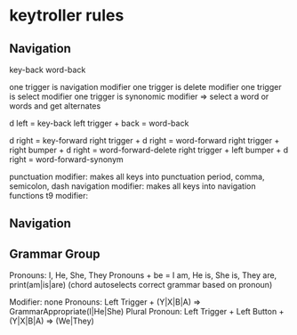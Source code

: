 # keytroller rules

## Navigation

key-back
word-back

one trigger is navigation modifier
one trigger is delete modifier
one trigger is select modifier
one trigger is synonomic modifier => select a word or words and get alternates

d left = key-back
left trigger + back = word-back

d right = key-forward
right trigger + d right = word-forward
right trigger + right bumper + d right = word-forward-delete
right trigger + left bumper + d right = word-forward-synonym

punctuation modifier: makes all keys into punctuation
period, comma, semicolon, dash
navigation modifier: makes all keys into navigation functions
t9 modifier:

## Navigation

## Grammar Group

Pronouns: I, He, She, They
Pronouns + be = I am, He is, She is, They are,
print(am|is|are) (chord autoselects correct grammar based on pronoun)

Modifier: none
Pronouns: Left Trigger + (Y|X|B|A) => GrammarAppropriate(I|He|She)
Plural Pronoun: Left Trigger + Left Button + (Y|X|B|A) => (We|They)
